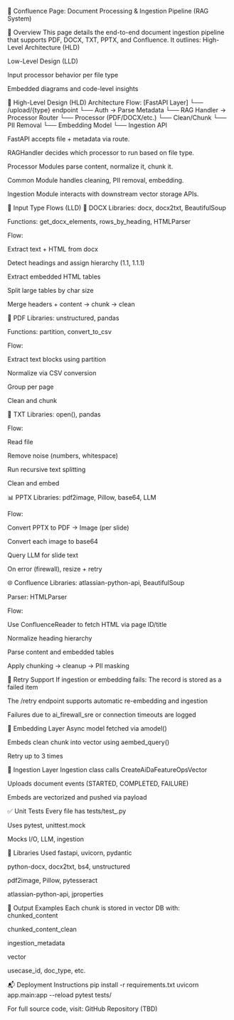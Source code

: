 🧾 Confluence Page: Document Processing & Ingestion Pipeline (RAG System)

📌 Overview
This page details the end-to-end document ingestion pipeline that supports PDF, DOCX, TXT, PPTX, and Confluence. It outlines:
High-Level Architecture (HLD)


Low-Level Design (LLD)


Input processor behavior per file type


Embedded diagrams and code-level insights



📐 High-Level Design (HLD)
Architecture Flow:
[FastAPI Layer]
    └── /upload/{type} endpoint
        └── Auth → Parse Metadata
            └── RAG Handler → Processor Router
                └── Processor (PDF/DOCX/etc.)
                    └── Clean/Chunk
                        └── PII Removal
                            └── Embedding Model
                                └── Ingestion API

FastAPI accepts file + metadata via route.


RAGHandler decides which processor to run based on file type.


Processor Modules parse content, normalize it, chunk it.


Common Module handles cleaning, PII removal, embedding.


Ingestion Module interacts with downstream vector storage APIs.



🔽 Input Type Flows (LLD)
📄 DOCX
Libraries: docx, docx2txt, BeautifulSoup


Functions: get_docx_elements, rows_by_heading, HTMLParser


Flow:


Extract text + HTML from docx


Detect headings and assign hierarchy (1.1, 1.1.1)


Extract embedded HTML tables


Split large tables by char size


Merge headers + content → chunk → clean



📄 PDF
Libraries: unstructured, pandas


Functions: partition, convert_to_csv


Flow:


Extract text blocks using partition


Normalize via CSV conversion


Group per page


Clean and chunk



📜 TXT
Libraries: open(), pandas


Flow:


Read file


Remove noise (numbers, whitespace)


Run recursive text splitting


Clean and embed



📊 PPTX
Libraries: pdf2image, Pillow, base64, LLM


Flow:


Convert PPTX to PDF → Image (per slide)


Convert each image to base64


Query LLM for slide text


On error (firewall), resize + retry



🌐 Confluence
Libraries: atlassian-python-api, BeautifulSoup


Parser: HTMLParser


Flow:


Use ConfluenceReader to fetch HTML via page ID/title


Normalize heading hierarchy


Parse content and embedded tables


Apply chunking → cleanup → PII masking




🔁 Retry Support
If ingestion or embedding fails:
The record is stored as a failed item


The /retry endpoint supports automatic re-embedding and ingestion


Failures due to ai_firewall_sre or connection timeouts are logged



🧠 Embedding Layer
Async model fetched via amodel()


Embeds clean chunk into vector using aembed_query()


Retry up to 3 times



🧱 Ingestion Layer
Ingestion class calls CreateAiDaFeatureOpsVector


Uploads document events (STARTED, COMPLETED, FAILURE)


Embeds are vectorized and pushed via payload



✅ Unit Tests
Every file has tests/test_<module>.py


Uses pytest, unittest.mock


Mocks I/O, LLM, ingestion



📎 Libraries Used
fastapi, uvicorn, pydantic


python-docx, docx2txt, bs4, unstructured


pdf2image, Pillow, pytesseract


atlassian-python-api, jproperties



📂 Output Examples
Each chunk is stored in vector DB with:
chunked_content


chunked_content_clean


ingestion_metadata


vector


usecase_id, doc_type, etc.



📬 Deployment Instructions
pip install -r requirements.txt
uvicorn app.main:app --reload
pytest tests/


For full source code, visit: GitHub Repository (TBD)

